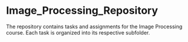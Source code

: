 # Image_Processing_Repository
The repository contains tasks and assignments for the Image Processing course. Each task is organized into its respective subfolder.
